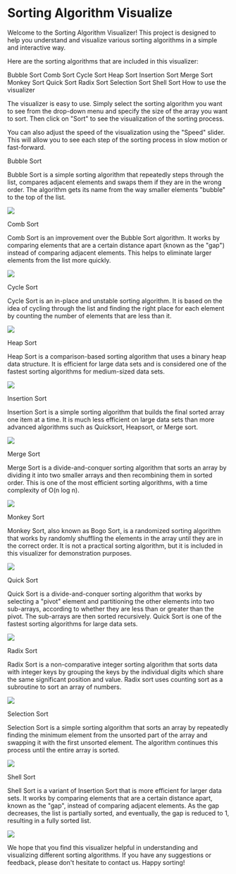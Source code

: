 # Sorting Algorithm Visualize

Welcome to the Sorting Algorithm Visualizer! This project is designed to help you understand and visualize various sorting algorithms in a simple and interactive way.

Here are the sorting algorithms that are included in this visualizer:

Bubble Sort
Comb Sort
Cycle Sort
Heap Sort
Insertion Sort
Merge Sort
Monkey Sort
Quick Sort
Radix Sort
Selection Sort
Shell Sort
How to use the visualizer

The visualizer is easy to use. Simply select the sorting algorithm you want to see from the drop-down menu and specify the size of the array you want to sort. Then click on "Sort" to see the visualization of the sorting process.

You can also adjust the speed of the visualization using the "Speed" slider. This will allow you to see each step of the sorting process in slow motion or fast-forward.

Bubble Sort

Bubble Sort is a simple sorting algorithm that repeatedly steps through the list, compares adjacent elements and swaps them if they are in the wrong order. The algorithm gets its name from the way smaller elements "bubble" to the top of the list.

![](https://github.com/mar19a/visualizingsort/blob/main/img/BubbleSort.gif)

Comb Sort

Comb Sort is an improvement over the Bubble Sort algorithm. It works by comparing elements that are a certain distance apart (known as the "gap") instead of comparing adjacent elements. This helps to eliminate larger elements from the list more quickly.

![](https://github.com/mar19a/visualizingsort/blob/main/img/CombSort.gif)

Cycle Sort

Cycle Sort is an in-place and unstable sorting algorithm. It is based on the idea of cycling through the list and finding the right place for each element by counting the number of elements that are less than it.

![](https://github.com/mar19a/visualizingsort/blob/main/img/CycleSort.gif)

Heap Sort

Heap Sort is a comparison-based sorting algorithm that uses a binary heap data structure. It is efficient for large data sets and is considered one of the fastest sorting algorithms for medium-sized data sets.

![](https://github.com/mar19a/visualizingsort/blob/main/img/HeapSort.gif)

Insertion Sort

Insertion Sort is a simple sorting algorithm that builds the final sorted array one item at a time. It is much less efficient on large data sets than more advanced algorithms such as Quicksort, Heapsort, or Merge sort.

![](https://github.com/mar19a/visualizingsort/blob/main/img/InsertionSort.gif)

Merge Sort

Merge Sort is a divide-and-conquer sorting algorithm that sorts an array by dividing it into two smaller arrays and then recombining them in sorted order. This is one of the most efficient sorting algorithms, with a time complexity of O(n log n).

![](https://github.com/mar19a/visualizingsort/blob/main/img/MergeSort.gif)

Monkey Sort

Monkey Sort, also known as Bogo Sort, is a randomized sorting algorithm that works by randomly shuffling the elements in the array until they are in the correct order. It is not a practical sorting algorithm, but it is included in this visualizer for demonstration purposes.

![](https://github.com/mar19a/visualizingsort/blob/main/img/MonkeySort.gif)

Quick Sort

Quick Sort is a divide-and-conquer sorting algorithm that works by selecting a "pivot" element and partitioning the other elements into two sub-arrays, according to whether they are less than or greater than the pivot. The sub-arrays are then sorted recursively. Quick Sort is one of the fastest sorting algorithms for large data sets.

![](https://github.com/mar19a/visualizingsort/blob/main/img/QuickSort.gif)

Radix Sort

Radix Sort is a non-comparative integer sorting algorithm that sorts data with integer keys by grouping the keys by the individual digits which share the same significant position and value. Radix sort uses counting sort as a subroutine to sort an array of numbers.

![](https://github.com/mar19a/visualizingsort/blob/main/img/RadixSort.gif)

Selection Sort

Selection Sort is a simple sorting algorithm that sorts an array by repeatedly finding the minimum element from the unsorted part of the array and swapping it with the first unsorted element. The algorithm continues this process until the entire array is sorted.

![](https://github.com/mar19a/visualizingsort/blob/main/img/SelectionSort.gif)

Shell Sort

Shell Sort is a variant of Insertion Sort that is more efficient for larger data sets. It works by comparing elements that are a certain distance apart, known as the "gap", instead of comparing adjacent elements. As the gap decreases, the list is partially sorted, and eventually, the gap is reduced to 1, resulting in a fully sorted list.

![](https://github.com/mar19a/visualizingsort/blob/main/img/ShellSort.gif)


We hope that you find this visualizer helpful in understanding and visualizing different sorting algorithms. If you have any suggestions or feedback, please don't hesitate to contact us. Happy sorting!


